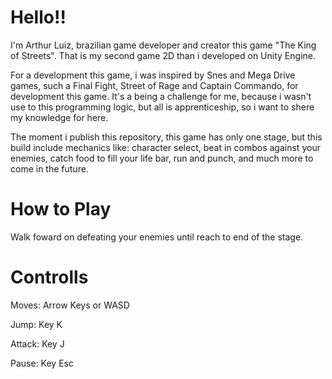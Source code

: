 # Hello!!
I'm Arthur Luiz, brazilian game developer and creator this game "The King of Streets". That is my second game 2D than i developed on Unity Engine.

For a development this game, i was inspired by Snes and Mega Drive games, such a Final Fight, Street of Rage and Captain Commando, for development this game.
It's a being a challenge for me, because i wasn't use to this programming logic, but all is apprenticeship, so i want to shere my knowledge for here.


The moment i publish this repository, this game has only one stage, but this build include mechanics like: character select, beat in combos against your enemies, catch food to fill your life bar, run and punch, and much more to come in the future.

# How to Play
Walk foward on defeating your enemies until reach to end of the stage.

# Controlls
Moves: Arrow Keys or WASD

Jump: Key K

Attack: Key J

Pause: Key Esc
